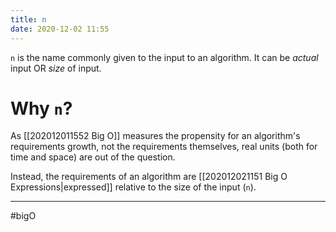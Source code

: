 ```yaml
---
title: n
date: 2020-12-02 11:55
---
```


`n` is the name commonly given to the input to an algorithm. It can be _actual_ input OR _size_ of input.

# Why `n`?

As [[202012011552 Big O]] measures the propensity for an algorithm's requirements growth, not the requirements themselves, real units (both for time and space) are out of the question.

Instead, the requirements of an algorithm are [[202012021151 Big O Expressions|expressed]] relative to the size of the input (`n`).

---

#bigO

